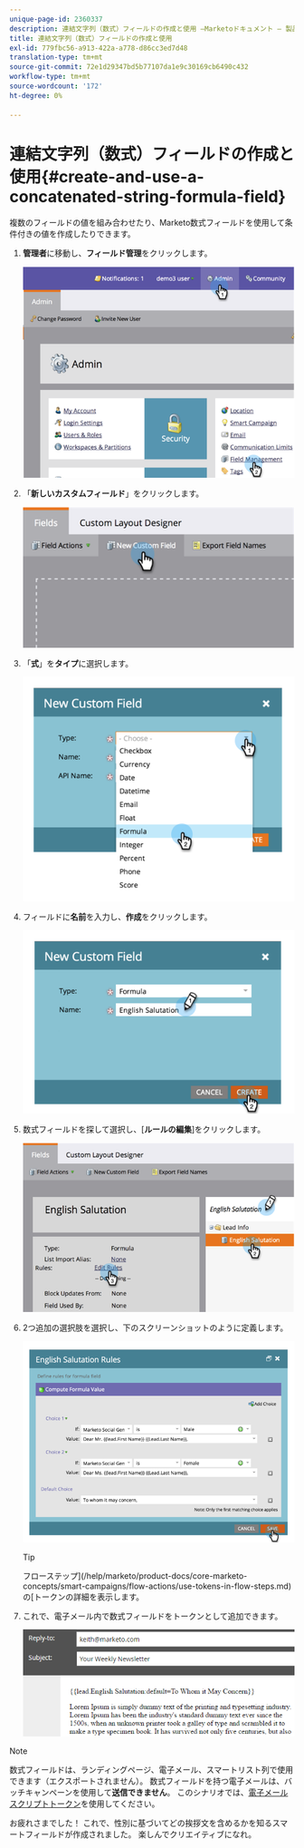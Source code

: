 ```yaml
---
unique-page-id: 2360337
description: 連結文字列（数式）フィールドの作成と使用 —Marketoドキュメント — 製品ドキュメント
title: 連結文字列（数式）フィールドの作成と使用
exl-id: 779fbc56-a913-422a-a778-d86cc3ed7d48
translation-type: tm+mt
source-git-commit: 72e1d29347bd5b77107da1e9c30169cb6490c432
workflow-type: tm+mt
source-wordcount: '172'
ht-degree: 0%

---
```


# 連結文字列（数式）フィールドの作成と使用{#create-and-use-a-concatenated-string-formula-field}

複数のフィールドの値を組み合わせたり、Marketo数式フィールドを使用して条件付きの値を作成したりできます。

1. **管理者**&#x200B;に移動し、**フィールド管理**&#x200B;をクリックします。

   ![](assets/image2014-9-19-9-3a44-3a58.png)

1. 「**新しいカスタムフィールド**」をクリックします。

   ![](assets/image2014-9-19-9-3a45-3a8.png)

1. 「**式**」を&#x200B;**タイプ**&#x200B;に選択します。

   ![](assets/image2014-9-19-9-3a45-3a17.png)

1. フィールドに&#x200B;**名前**&#x200B;を入力し、**作成**&#x200B;をクリックします。

   ![](assets/image2014-9-19-9-3a46-3a0.png)

1. 数式フィールドを探して選択し、[**ルールの編集**]をクリックします。

   ![](assets/image2014-9-19-9-3a46-3a13.png)

1. 2つ追加の選択肢を選択し、下のスクリーンショットのように定義します。

   ![](assets/image2014-9-19-9-3a46-3a25.png)

   >[!TIP]
   >
   >フローステップ](/help/marketo/product-docs/core-marketo-concepts/smart-campaigns/flow-actions/use-tokens-in-flow-steps.md)の[トークンの詳細を表示します。

1. これで、電子メール内で数式フィールドをトークンとして追加できます。

   ![](assets/seven.png)

>[!NOTE]
>
>数式フィールドは、ランディングページ、電子メール、スマートリスト列で使用できます（エクスポートされません）。 数式フィールドを持つ電子メールは、バッチキャンペーンを使用して&#x200B;**送信できません**。 このシナリオでは、[電子メールスクリプトトークン](/help/marketo/product-docs/email-marketing/general/using-tokens/create-an-email-script-token.md)を使用してください。

お疲れさまでした！ これで、性別に基づいてどの挨拶文を含めるかを知るスマートフィールドが作成されました。 楽しんでクリエイティブになれ。
